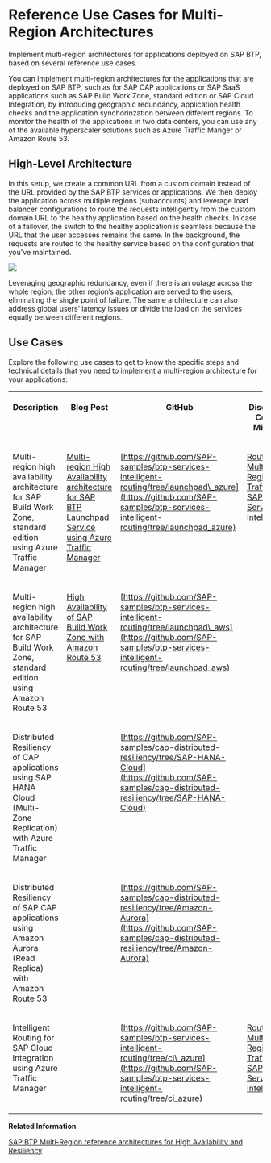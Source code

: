 <!-- loio0ed62d9b911e48b88b88bb70cc55968b -->

# Reference Use Cases for Multi-Region Architectures

Implement multi-region architectures for applications deployed on SAP BTP, based on several reference use cases.

You can implement multi-region architectures for the applications that are deployed on SAP BTP, such as for SAP CAP applications or SAP SaaS applications such as SAP Build Work Zone, standard edition or SAP Cloud Integration, by introducing geographic redundancy, application health checks and the application synchorinzation between different regions. To monitor the health of the applications in two data centers, you can use any of the available hyperscaler solutions such as Azure Traffic Manger or Amazon Route 53.



<a name="loio0ed62d9b911e48b88b88bb70cc55968b__section_qcx_kjh_rvb"/>

## High-Level Architecture

In this setup, we create a common URL from a custom domain instead of the URL provided by the SAP BTP services or applications. We then deploy the application across multiple regions \(subaccounts\) and leverage load balancer configurations to route the requests intelligently from the custom domain URL to the healthy application based on the health checks. In case of a failover, the switch to the healthy application is seamless because the URL that the user accesses remains the same. In the background, the requests are routed to the healthy service based on the configuration that you've maintained.

![](images/Multi-Region_Architecture_75b254a.png)

Leveraging geographic redundancy, even if there is an outage across the whole region, the other region’s application are served to the users, eliminating the single point of failure. The same architecture can also address global users’ latency issues or divide the load on the services equally between different regions.



<a name="loio0ed62d9b911e48b88b88bb70cc55968b__section_fyd_ljh_rvb"/>

## Use Cases

Explore the following use cases to get to know the specific steps and technical details that you need to implement a multi-region architecture for your applications:


<table>
<tr>
<th valign="top">

Description

</th>
<th valign="top">

Blog Post

</th>
<th valign="top">

GitHub

</th>
<th valign="top">

Discovery Center Mission

</th>
</tr>
<tr>
<td valign="top">

Multi-region high availability architecture for SAP Build Work Zone, standard edition using Azure Traffic Manager

</td>
<td valign="top">

[Multi-region High Availability architecture for SAP BTP Launchpad Service using Azure Traffic Manager](https://blogs.sap.com/2022/08/02/multi-region-high-availability-architecture-for-sap-btp-launchpad-service-using-azure-traffic-manager)

</td>
<td valign="top">

[https://github.com/SAP-samples/btp-services-intelligent-routing/tree/launchpad\_azure](https://github.com/SAP-samples/btp-services-intelligent-routing/tree/launchpad_azure)

</td>
<td valign="top">

[Route Multi-Region Traffic to SAP BTP Services Intelligently](https://discovery-center.cloud.sap/missiondetail/3603/)

</td>
</tr>
<tr>
<td valign="top">

Multi-region high availability architecture for SAP Build Work Zone, standard edition using Amazon Route 53

</td>
<td valign="top">

[High Availability of SAP Build Work Zone with Amazon Route 53](https://blogs.sap.com/2022/11/04/high-availability-of-sap-launchpad-service-with-amazon-route-53/)

</td>
<td valign="top">

[https://github.com/SAP-samples/btp-services-intelligent-routing/tree/launchpad\_aws](https://github.com/SAP-samples/btp-services-intelligent-routing/tree/launchpad_aws)

</td>
<td valign="top">

 

</td>
</tr>
<tr>
<td valign="top">

Distributed Resiliency of CAP applications using SAP HANA Cloud \(Multi-Zone Replication\) with Azure Traffic Manager

</td>
<td valign="top">

 

</td>
<td valign="top">

[https://github.com/SAP-samples/cap-distributed-resiliency/tree/SAP-HANA-Cloud](https://github.com/SAP-samples/cap-distributed-resiliency/tree/SAP-HANA-Cloud)

</td>
<td valign="top">

 

</td>
</tr>
<tr>
<td valign="top">

Distributed Resiliency of SAP CAP applications using Amazon Aurora \(Read Replica\) with Amazon Route 53

</td>
<td valign="top">

 

</td>
<td valign="top">

[https://github.com/SAP-samples/cap-distributed-resiliency/tree/Amazon-Aurora](https://github.com/SAP-samples/cap-distributed-resiliency/tree/Amazon-Aurora)

</td>
<td valign="top">

 

</td>
</tr>
<tr>
<td valign="top">

Intelligent Routing for SAP Cloud Integration using Azure Traffic Manager

</td>
<td valign="top">

 

</td>
<td valign="top">

[https://github.com/SAP-samples/btp-services-intelligent-routing/tree/ci\_azure](https://github.com/SAP-samples/btp-services-intelligent-routing/tree/ci_azure)

</td>
<td valign="top">

[Route Multi-Region Traffic to SAP BTP Services Intelligently](https://discovery-center.cloud.sap/missiondetail/3603/)

</td>
</tr>
</table>

**Related Information**  


[SAP BTP Multi-Region reference architectures for High Availability and Resiliency](https://blogs.sap.com/2022/07/21/sap-btp-multi-region-reference-architectures-for-high-availability-and-resiliency/)

